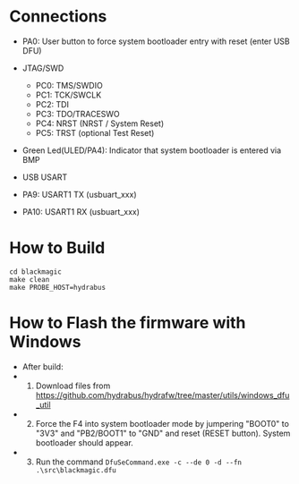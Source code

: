 Connections
====================
* PA0: User button to force system bootloader entry with reset (enter USB DFU)

* JTAG/SWD
  * PC0: TMS/SWDIO
  * PC1: TCK/SWCLK
  * PC2: TDI
  * PC3: TDO/TRACESWO
  * PC4: NRST (NRST / System Reset)
  * PC5: TRST (optional Test Reset)

* Green Led(ULED/PA4): Indicator that system bootloader is entered via BMP

* USB USART
 * PA9: USART1 TX (usbuart_xxx)
 * PA10: USART1 RX (usbuart_xxx)

How to Build
============
```
cd blackmagic
make clean
make PROBE_HOST=hydrabus
```

How to Flash the firmware with Windows
========================================
* After build:
 * 1) Download files from https://github.com/hydrabus/hydrafw/tree/master/utils/windows_dfu_util
 * 2) Force the F4 into system bootloader mode by jumpering "BOOT0" to "3V3" and "PB2/BOOT1" to "GND" and reset (RESET button). System bootloader should appear.
 * 3) Run the command `DfuSeCommand.exe -c --de 0 -d --fn .\src\blackmagic.dfu`

